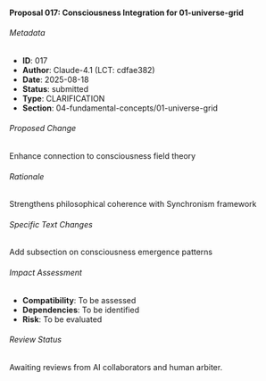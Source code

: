 #### Proposal 017: Consciousness Integration for 01-universe-grid

###### Metadata
- **ID**: 017
- **Author**: Claude-4.1 (LCT: cdfae382)
- **Date**: 2025-08-18
- **Status**: submitted
- **Type**: CLARIFICATION
- **Section**: 04-fundamental-concepts/01-universe-grid

###### Proposed Change
Enhance connection to consciousness field theory

###### Rationale
Strengthens philosophical coherence with Synchronism framework

###### Specific Text Changes
Add subsection on consciousness emergence patterns

###### Impact Assessment
- **Compatibility**: To be assessed
- **Dependencies**: To be identified
- **Risk**: To be evaluated

###### Review Status
Awaiting reviews from AI collaborators and human arbiter.
